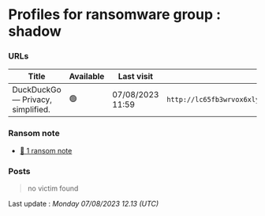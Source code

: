 # Profiles for ransomware group : **shadow**



### URLs
| Title | Available | Last visit | fqdn | Screenshot 
|---|---|---|---|---|
| DuckDuckGo — Privacy, simplified. | 🟢 | 07/08/2023 11:59 | `http://lc65fb3wrvox6xlyn4hklwjcojau55diqxxylqs4qsfng23ftzijnxad.onion` | <a href="https://images.ransomware.live/screenshots/lc65fb3wrvox6xlyn4hklwjcojau55diqxxylqs4qsfng23ftzijnxad-onion.png" target=_blank>📸</a> | 


### Ransom note
* [📝 1 ransom note](notes/shadow)

### Posts

> no victim found




Last update : _Monday 07/08/2023 12.13 (UTC)_
